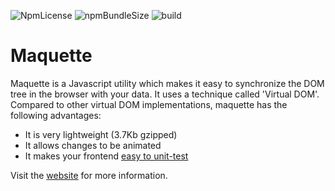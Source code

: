 ![NpmLicense](https://img.shields.io/npm/l/maquette.svg)
![npmBundleSize](https://img.shields.io/bundlephobia/minzip/maquette.svg)
![build](https://github.com/AFASSoftware/maquette/actions/workflows/node.js.yml/badge.svg)

Maquette
=========

Maquette is a Javascript utility which makes it easy to synchronize the DOM tree in the browser with your data.
It uses a technique called 'Virtual DOM'.
Compared to other virtual DOM implementations, maquette has the following advantages:

* It is very lightweight (3.7Kb gzipped)
* It allows changes to be animated
* It makes your frontend [easy to unit-test](https://maquettejs.org/docs/unit-testing.html)

Visit the [website](https://maquettejs.org) for more information.
